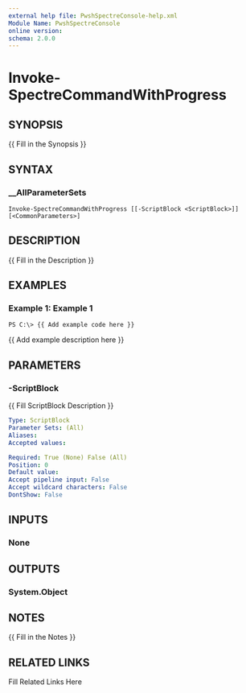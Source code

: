 ```yaml
---
external help file: PwshSpectreConsole-help.xml
Module Name: PwshSpectreConsole
online version: 
schema: 2.0.0
---
```


# Invoke-SpectreCommandWithProgress

## SYNOPSIS

{{ Fill in the Synopsis }}

## SYNTAX

### __AllParameterSets

```
Invoke-SpectreCommandWithProgress [[-ScriptBlock <ScriptBlock>]] [<CommonParameters>]
```

## DESCRIPTION

{{ Fill in the Description }}

## EXAMPLES

### Example 1: Example 1

```
PS C:\> {{ Add example code here }}
```

{{ Add example description here }}

## PARAMETERS

### -ScriptBlock

{{ Fill ScriptBlock Description }}

```yaml
Type: ScriptBlock
Parameter Sets: (All)
Aliases: 
Accepted values: 

Required: True (None) False (All)
Position: 0
Default value: 
Accept pipeline input: False
Accept wildcard characters: False
DontShow: False
```

## INPUTS

### None


## OUTPUTS

### System.Object


## NOTES

{{ Fill in the Notes }}

## RELATED LINKS

Fill Related Links Here

